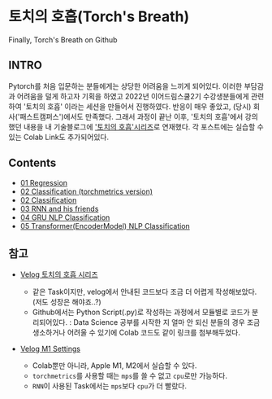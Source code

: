# 토치의 호흡(Torch's Breath)
Finally, Torch's Breath on Github

## INTRO
Pytorch를 처음 입문하는 분들에게는 상당한 어려움을 느끼게 되어있다. 이러한 부담감과 어려움을 덜게 하고자 기획을 하였고 2022년 이어드림스쿨2기 수강생분들에게 관련하여 '토치의 호흡' 이라는 세션을 만들어서 진행하였다. 반응이 매우 좋았고, (당시) 회사('패스트캠퍼스')에서도 만족했다. 그래서 과정이 끝난 이후, '토치의 호흡'에서 강의했던 내용을 내 기술블로그에 ['토치의 호흡'시리즈](https://velog.io/@heiswicked/series/Torchs-Breath)로 연재했다. 각 포스트에는 실습할 수 있는 Colab Link도 추가되어있다. 


## Contents
- [01 Regression](https://github.com/renslightsaber/Torchs-Breath/tree/main/01%20Regression)
- [02 Classification (torchmetrics version)](https://github.com/renslightsaber/Torchs-Breath/tree/main/02%20Classification%20(torchmetrics%20version)) 
- [02 Classification](https://github.com/renslightsaber/Torchs-Breath/tree/main/02%20Classification) 
- [03 RNN and his friends](https://github.com/renslightsaber/Torchs-Breath/tree/main/03%20RNN%20and%20his%20friends) 
- [04 GRU NLP Classification](https://github.com/renslightsaber/Torchs-Breath/tree/main/04%20GRU%20NLP%20Classification) 
- [05 Transformer(EncoderModel) NLP Classification](https://github.com/renslightsaber/Torchs-Breath/tree/main/05%20Transformer(Encoder%20Model)%20NLP%20Classification)

## 참고
 - [Velog 토치의 호흡 시리즈](https://velog.io/@heiswicked/series/Torchs-Breath)
   - 같은 Task이지만, velog에서 안내된 코드보다 조금 더 어렵게 작성해보았다. (저도 성장은 해야죠..?)
   - Github에서는 Python Script(.py)로 작성하는 과정에서 모듈별로 코드가 분리되어있다. 
    : Data Science 공부를 시작한 지 얼마 안 되신 분들의 경우 조금 생소하거나 어려울 수 있기에 Colab 코드도 같이 링크를 첨부해두었다.
   
 - [Velog M1 Settings](https://velog.io/@heiswicked/series/M1Settings)
   - Colab뿐만 아니라, Apple M1, M2에서 실습할 수 있다.
   - `torchmetrics`를 사용할 때는 `mps`를 쓸 수 없고 `cpu`로만 가능하다.
   - `RNN`이 사용된 Task에서는 `mps`보다 `cpu`가 더 빨랐다.



